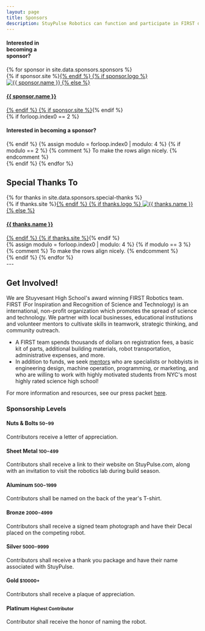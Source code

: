 ```yaml
---
layout: page
title: Sponsors
description: StuyPulse Robotics can function and participate in FIRST due to the generous support of our many sponsors. All donations support the team and help to keep it running.
---
```

<div class="row">
    <div class="span3 visible-phone sponsor-logo-container">
        <div class="btn become-sponsor" style="width:100; max-width: 400px; margin-top: 10px;">
            <h4>Interested in becoming a sponsor?</h4>
        </div>
    </div>
{% for sponsor in site.data.sponsors.sponsors %}
    <div class="span3 sponsor-logo-container">
        {% if sponsor.site %}<a href="{{ sponsor.site }}">{% endif %}
        {% if sponsor.logo %}
            <img class="sponsor-logo-image" alt="{{ sponsor.name }}" title="{{ sponsor.name }}" src="{{ sponsor.logo }}">
        {% else %}
            <div class="sponsor-text-sponsor-page"><h4><strong>{{ sponsor.name }}</strong></h4></div>
        {% endif %}
        {% if sponsor.site %}</a>{% endif %}
    </div>
    {% if forloop.index0 == 2 %}
        <div class="span3 hidden-phone">
            <div class="btn become-sponsor">
                <h4>Interested in becoming a sponsor?</h4>
            </div>
        </div>
</div>
<div class="row">
    {% endif %}
    {% assign modulo = forloop.index0 | modulo: 4 %}
    {% if modulo == 2 %} {% comment %} To make the rows align nicely. {% endcomment %}
</div>
<div class="row">
    {% endif %}
{% endfor %}
</div>

## Special Thanks To

<div class="row">
{% for thanks in site.data.sponsors.special-thanks %}
    <div class="span3 sponsor-logo-container">
        {% if thanks.site %}<a href="{{ thanks.site }}">{% endif %}
        {% if thanks.logo %}
            <img class="sponsor-logo-image" alt="{{ thanks.name }}" title="{{ thanks.name }}" src="{{ thanks.logo }}">
        {% else %}
            <div class="sponsor-text-sponsor-page"><h4><strong>{{ thanks.name }}</strong></h4></div>
        {% endif %}
        {% if thanks.site %}</a>{% endif %}
    </div>
    {% assign modulo = forloop.index0 | modulo: 4 %}
    {% if modulo == 3 %} {% comment %} To make the rows align nicely. {% endcomment %}
</div>
<div class="row">
    {% endif %}
{% endfor %}
</div>
---

## Get Involved!
We are Stuyvesant High School's award winning FIRST Robotics team.  FIRST (For Inspiration and Recognition of Science and Technology) is an international, non-profit organization which promotes the spread of science and technology. We partner with local businesses, educational institutions and volunteer mentors to cultivate skills in teamwork, strategic thinking, and community outreach.

- A FIRST team spends thousands of dollars on registration fees, a basic kit of parts, additional building materials, robot transportation, administrative expenses, and more.
- In addition to funds, we seek [mentors](/about/mentors/) who are specialists or hobbyists in engineering design, machine operation, programming, or marketing, and who are willing to work with highly motivated students from NYC's most highly rated science high school!

For more information and resources, see our press packet [here](/downloads/teamdocs/PressPacket2014.pdf).

### Sponsorship Levels

#### Nuts &amp; Bolts <small>$50-$99</small>
Contributors receive a letter of appreciation.

#### Sheet Metal <small>$100-$499</small>
Contributors shall receive a link to their website on StuyPulse.com, along with an invitation to visit the robotics lab during build season.

#### Aluminum <small>$500-$1999</small>
Contributors shall be named on the back of the year's T-shirt.

#### Bronze <small>$2000-$4999</small>
Contributors shall receive a signed team photograph and have their Decal placed on the competing robot.

#### Silver <small>$5000-$9999</small>
Contributors shall receive a thank you package and have their name associated with StuyPulse.

#### Gold <small>$10000+</small>
Contributors shall receive a plaque of appreciation.

#### Platinum <small>Highest Contributor</small>
Contributor shall receive the honor of naming the robot.
